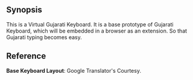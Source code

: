 ## Synopsis

This is a Virtual Gujarati Keyboard. It is a base prototype of Gujarati Keyboard, which will be embedded in a browser as an extension. So that Gujarati typing becomes easy. 

## Reference

**Base Keyboard Layout**: Google Translator's Courtesy. 
